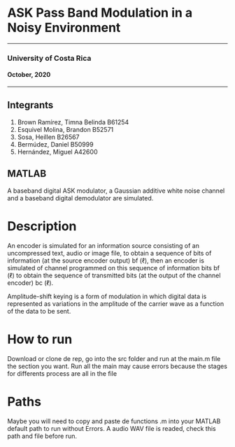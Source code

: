 # ASK Pass Band Modulation in a Noisy Environment

 ------------------------------------------
### University of Costa Rica
#### October, 2020
 ------------------------------------------

## Integrants
1. Brown Ramírez, Timna Belinda  B61254
2. Esquivel Molina, Brandon B52571
3. Sosa, Heillen B26567
4. Bermúdez, Daniel B50999
5. Hernández, Miguel A42600


## MATLAB
A baseband digital ASK modulator, a Gaussian additive white noise channel and a baseband digital demodulator are simulated.

# Description 
An encoder is simulated for an information source consisting of an uncompressed text, audio or image file, to obtain a sequence of bits of information (at the source encoder output) bf (ℓ), then an encoder is simulated of channel programmed on this sequence of information bits bf (ℓ) to obtain the sequence of transmitted bits (at the output of the channel encoder) bc (ℓ).

Amplitude-shift keying is a form of modulation in which digital data is represented as variations in the amplitude of the carrier wave as a function of the data to be sent.


# How to run

Download or clone de rep, go into the src folder and run at the main.m file the section you want. Run all the main may cause errors because the stages for differents process are all in the file 

# Paths

Maybe you will need to copy and paste de functions .m into your MATLAB default path to run without Errors.
A audio WAV file is readed, check this path and file before run.

